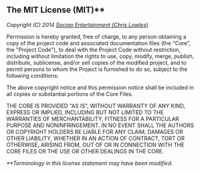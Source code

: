 ## The MIT License (MIT)**

_Copyright (C) 2014 [Sociao Entertainment (Chris Lowles)](https://github.com/sociao)_

Permission is hereby granted, free of charge, to any person obtaining a copy of the project code and associated documentation files (the "Core", the "Project Code"), to deal with the Project Code without restriction, including without limitation the rights to use, copy, modify, merge, publish, distribute, sublicense, and/or sell copies of the modified project, and to permit persons to whom the Project is furnished to do so, subject to the following conditions:

The above copyright notice and this permission notice shall be included in all copies or substantial portions of the Core Files.

THE CORE IS PROVIDED "AS IS", WITHOUT WARRANTY OF ANY KIND, EXPRESS OR IMPLIED, INCLUDING BUT NOT LIMITED TO THE WARRANTIES OF MERCHANTABILITY, FITNESS FOR A PARTICULAR PURPOSE AND NONINFRINGEMENT. IN NO EVENT SHALL THE AUTHORS OR COPYRIGHT HOLDERS BE LIABLE FOR ANY CLAIM, DAMAGES OR OTHER LIABILITY, WHETHER IN AN ACTION OF CONTRACT, TORT OR OTHERWISE, ARISING FROM, OUT OF OR IN CONNECTION WITH THE CORE FILES OR THE USE OR OTHER DEALINGS IN THE CORE.

_**Terminology in this license statement may have been modified._